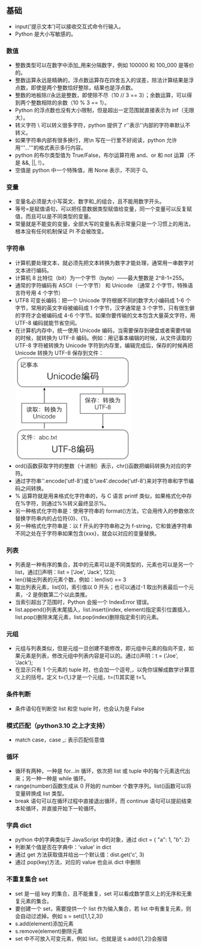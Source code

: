## 基础

- input('提示文本')可以接收交互式命令行输入。
- Python 是大小写敏感的。

### 数值

- 整数类型可以在数字中添加\_用来分隔数字，例如 100000 和 100_000 是等价的。
- 整数运算永远是精确的，浮点数运算存在四舍五入的误差，除法计算结果是浮点数，即使是两个整数恰好整除，结果也是浮点数。
- 整数的地板除//永远是整数，即使除不尽（10 // 3 == 3）；余数运算，可以得到两个整数相除的余数（10 % 3 == 1）。
- Python 的浮点数也没有大小限制，但是超出一定范围就直接表示为 inf（无限大）。
- 转义字符 \ 可以转义很多字符，python 提供了 r''表示''内部的字符串默认不转义。
- 如果字符串内部有很多换行，用\n 写在一行里不好阅读，python 允许用'''...'''的格式表示多行内容。
- python 的布尔类型值为 True/False，布尔运算符用 and、or 和 not 运算（不是 &&, ||, !）。
- 空值是 python 中一个特殊值，用 None 表示，不同于 0。

### 变量

- 变量名必须是大小写英文、数字和\_的组合，且不能用数字开头。
- 等号=是赋值语句，可以把任意数据类型赋值给变量，同一个变量可以反复赋值，而且可以是不同类型的变量。
- 常量就是不能变的变量，全部大写的变量名表示常量只是一个习惯上的用法，根本没有任何机制保证 PI 不会被改变。

### 字符串

- 计算机要处理文本，就必须先把文本转换为数字才能处理，通常用一串数字对文本进行编码。
- 计算机 8 比特位（bit）为一个字节（byte）——最大整数是 2^8-1=255。
- 通常的字符编码有 ASCII（一个字节） 和 Unicode （通常 2 个字节，特殊语言符号用 4 个字节）
- UTF8 可变长编码：把一个 Unicode 字符根据不同的数字大小编码成 1-6 个字节，常用的英文字母被编码成 1 个字节，汉字通常是 3 个字节，只有很生僻的字符才会被编码成 4-6 个字节。如果你要传输的文本包含大量英文字符，用 UTF-8 编码就能节省空间。
- 在计算机内存中，统一使用 Unicode 编码，当需要保存到硬盘或者需要传输的时候，就转换为 UTF-8 编码。例如：用记事本编辑的时候，从文件读取的 UTF-8 字符被转换为 Unicode 字符到内存里，编辑完成后，保存的时候再把 Unicode 转换为 UTF-8 保存到文件：
  ![Alt text](image.png)
- ord()函数获取字符的整数（十进制）表示，chr()函数把编码转换为对应的字符。
- 通过字符串''.encode('utf-8')或 b'\xe4'.decode('utf-8')来对字符串和字节编码之间转换。
- % 运算符就是用来格式化字符串的，与 C 语言 printf 类似，如果格式化中存在%字符，则通过%%转义最终显示%。
- 另一种格式化字符串是：使用字符串的 format()方法，它会用传入的参数依次替换字符串内的占位符{0}、{1}。
- 另一种格式化字符串是：以 f 开头的字符串称之为 f-string，它和普通字符串不同之处在于字符串如果包含{xxx}，就会以对应的变量替换。

### 列表

- 列表是一种有序的集合，其中的元素可以是不同类型的，元素也可以是另一个 list，通过[]声明：list = ['Joe', 'Jack', 123];
- len()输出列表的元素个数，例如：len(list) == 3
- 取出列表元素，list[0]，索引值以 0 开头；也可以通过-1 取出列表最后一个元素，-2 是倒数第二个以此类推。
- 当索引超出了范围时，Python 会报一个 IndexError 错误。
- list.append()列表末尾插入，list.insert(index, element)指定索引位置插入，list.pop()删除末尾元素，list.pop(index)删除指定索引的元素。

### 元组

- 元组与列表类似，但是元组一旦创建不能修改，即元组中元素的指向不变，如果元素是列表，修改元组中列表内容是可以的。通过()声明：t = ('Joe', 'Jack');
- 在显示只有 1 个元素的 tuple 时，也会加一个逗号,，以免你误解成数学计算意义上的括号。定义 t=(1,)才是一个元组，t=(1)其实是 t=1。

### 条件判断

- 条件语句在判断空 list 和空 tuple 时，也会认为是 False

### 模式匹配（python3.10 之上才支持）

- match case，case \_: 表示匹配任意值

### 循环

- 循环有两种，一种是 for...in 循环，依次把 list 或 tuple 中的每个元素迭代出来；另一种一种是 while 循环。
- range(number)函数生成从 0 开始的 number 个数字序列。list()函数可以将变量转换成 list 类型。
- break 语句可以在循环过程中直接退出循环，而 continue 语句可以提前结束本轮循环，并直接开始下一轮循环。

### 字典 dict

- python 中的字典类似于 JavaScript 中的对象，通过 dict = { "a": 1, "b": 2}
- 判断某个值是否在字典中：'value' in dict
- 通过 get 方法获取值并给出一个默认值：dist.get('c', 3)
- 通过 pop(key)方法，对应的 value 也会从 dict 中删除

### 不重复集合 set

- set 是一组 key 的集合，且不能重复，set 可以看成数学意义上的无序和无重复元素的集合。
- 要创建一个 set，需要提供一个 list 作为输入集合，若 list 中有重复元素，则会自动过滤掉。例如 s = set([1,1,2,3])
- s.add(element)添加元素
- s.remove(element)删除元素
- set 中不可放入可变元素，例如 list，也就是说 s.add([1,2])会报错
